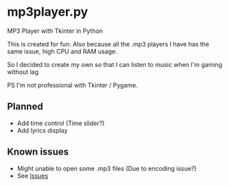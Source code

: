 # mp3player.py
MP3 Player with Tkinter in Python

This is created for fun. Also because all the .mp3 players I have has the same issue, high CPU and RAM usage.

So I decided to create my own so that I can listen to music when I'm gaming without lag

PS I'm not professional with Tkinter / Pygame.

## Planned

* Add time control (Time slider?)
* Add lyrics display

## Known issues

* Might unable to open some .mp3 files (Due to encoding issue?)
* See [Issues](https://github.com/ManHinnn0509/mp3player.py/issues 'Issues')
